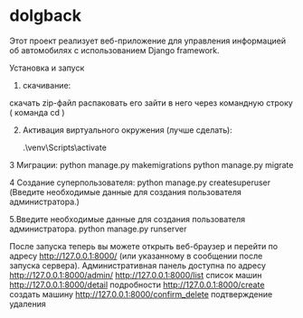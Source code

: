 ﻿# dolgback
Этот проект реализует веб-приложение для управления информацией об автомобилях с использованием Django framework.

Установка и запуск

1. скачивание:

 скачать zip-файл
 распаковать его
 зайти в него через командную строку ( команда cd )
 
2. Активация виртуального окружения (лучше сделать):

   .\venv\Scripts\activate  


3  Миграции:
   python manage.py makemigrations
   python manage.py migrate

4 Создание суперпользователя:
   python manage.py createsuperuser
(Введите необходимые данные для создания пользователя администратора.)

5.Введите необходимые данные для создания пользователя администратора.
  python manage.py runserver

  После запуска теперь вы можете открыть веб-браузер и перейти по адресу http://127.0.0.1:8000/ (или указанному в сообщении после запуска сервера). 
  Административная панель доступна по адресу http://127.0.0.1:8000/admin/
	http://127.0.0.1:8000/list список машин
	http://127.0.0.1:8000/detail подробности
	http://127.0.0.1:8000/create создать машину
	http://127.0.0.1:8000/confirm_delete подтверждение удаления 

